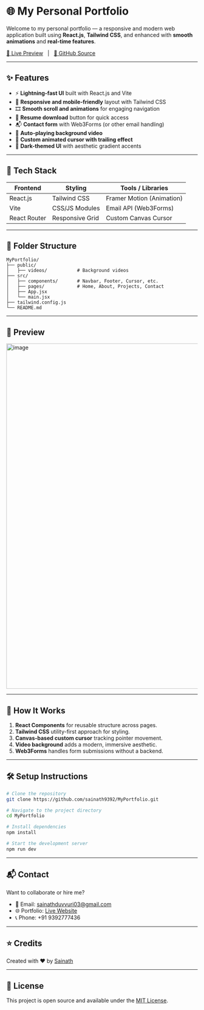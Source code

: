 # 🌐 My Personal Portfolio

Welcome to my personal portfolio — a responsive and modern web application built using **React.js**, **Tailwind CSS**, and enhanced with **smooth animations** and **real-time features**.

[🔗 Live Preview](https://sai-portfolio-2212.vercel.app/)   |   [📂 GitHub Source](https://github.com/sainath9392/MyPortfolio)

---

## ✨ Features

* ⚡ **Lightning-fast UI** built with React.js and Vite
* 🎨 **Responsive and mobile-friendly** layout with Tailwind CSS
* 🎞️ **Smooth scroll and animations** for engaging navigation
* 📄 **Resume download** button for quick access
* 📬 **Contact form** with Web3Forms (or other email handling)
* 📱 **Auto-playing background video**
* 🔁 **Custom animated cursor with trailing effect**
* 🌙 **Dark-themed UI** with aesthetic gradient accents

---

## 🚀 Tech Stack

| Frontend     | Styling         | Tools / Libraries         |
| ------------ | --------------- | ------------------------- |
| React.js     | Tailwind CSS    | Framer Motion (Animation) |
| Vite         | CSS/JS Modules  | Email API (Web3Forms)     |
| React Router | Responsive Grid | Custom Canvas Cursor      |

---

## 📁 Folder Structure

```
MyPortfolio/
├── public/
│   ├── videos/           # Background videos
├── src/
│   ├── components/       # Navbar, Footer, Cursor, etc.
│   ├── pages/            # Home, About, Projects, Contact
│   ├── App.jsx
│   └── main.jsx
├── tailwind.config.js
└── README.md
```

---

## 📸 Preview

<img width="1901" height="908" alt="image" src="https://github.com/user-attachments/assets/ccf577ba-970e-4843-aef7-46f1ed2544e7" />
 <!-- Replace with your actual screenshot URL -->

---

## 🧠 How It Works

1. **React Components** for reusable structure across pages.
2. **Tailwind CSS** utility-first approach for styling.
3. **Canvas-based custom cursor** tracking pointer movement.
4. **Video background** adds a modern, immersive aesthetic.
5. **Web3Forms** handles form submissions without a backend.

---

## 🛠️ Setup Instructions

```bash
# Clone the repository
git clone https://github.com/sainath9392/MyPortfolio.git

# Navigate to the project directory
cd MyPortfolio

# Install dependencies
npm install

# Start the development server
npm run dev
```

---

## 📬 Contact

Want to collaborate or hire me?

* 📧 Email: [sainathduvvuri03@gmail.com](mailto:sainathduvvuri03@gmail.com)
* 🌐 Portfolio: [Live Website](https://sai-portfolio-2212.vercel.app/)
* 📞 Phone: +91 9392777436

---

## ⭐ Credits

Created with ❤️ by [Sainath](https://github.com/sainath9392)

---

## 📄 License

This project is open source and available under the [MIT License](LICENSE).
